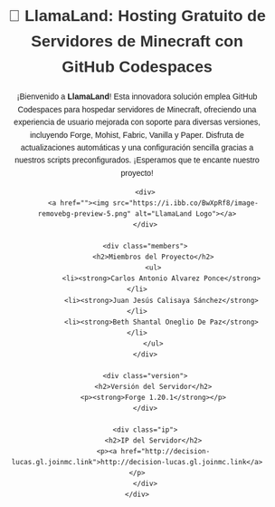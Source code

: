<!DOCTYPE html>
<html lang="es">
<head>
    <meta charset="UTF-8">
    <meta name="viewport" content="width=device-width, initial-scale=1.0">
    <title>LlamaLand</title>
    <style>
        body {
            font-family: Arial, sans-serif;
            line-height: 1.6;
            margin: 0;
            padding: 0;
            text-align: center;
        }
        .container {
            padding: 20px;
        }
        img {
            max-width: 100%;
            height: auto;
        }
        h1 {
            color: #333;
        }
        .members, .version, .ip {
            margin: 20px 0;
        }
    </style>
</head>
<body>
    <div class="container">
        <h1>🌟 LlamaLand: Hosting Gratuito de Servidores de Minecraft con GitHub Codespaces</h1>
        <p>¡Bienvenido a <strong>LlamaLand</strong>! Esta innovadora solución emplea GitHub Codespaces para hospedar servidores de Minecraft, ofreciendo una experiencia de usuario mejorada con soporte para diversas versiones, incluyendo Forge, Mohist, Fabric, Vanilla y Paper. Disfruta de actualizaciones automáticas y una configuración sencilla gracias a nuestros scripts preconfigurados. ¡Esperamos que te encante nuestro proyecto!</p>

        <div>
            <a href=""><img src="https://i.ibb.co/BwXpRf8/image-removebg-preview-5.png" alt="LlamaLand Logo"></a>
        </div>

        <div class="members">
            <h2>Miembros del Proyecto</h2>
            <ul>
                <li><strong>Carlos Antonio Alvarez Ponce</strong></li>
                <li><strong>Juan Jesús Calisaya Sánchez</strong></li>
                <li><strong>Beth Shantal Oneglio De Paz</strong></li>
            </ul>
        </div>

        <div class="version">
            <h2>Versión del Servidor</h2>
            <p><strong>Forge 1.20.1</strong></p>
        </div>

        <div class="ip">
            <h2>IP del Servidor</h2>
            <p><a href="http://decision-lucas.gl.joinmc.link">http://decision-lucas.gl.joinmc.link</a></p>
        </div>
    </div>
</body>
</html>
